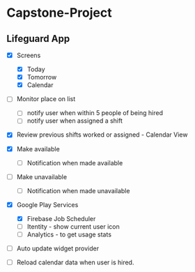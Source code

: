 # Capstone-Project
## Lifeguard App

- [x] Screens
  - [x] Today
  - [x] Tomorrow
  - [x] Calendar

- [ ] Monitor place on list
  - [ ] notify user when within 5 people of being hired
  - [ ] notify user when assigned a shift
- [x] Review previous shifts worked or assigned - Calendar View

- [x] Make available
  - [ ] Notification when made available
- [ ] Make unavailable
  - [ ] Notification when made unavailable

- [x] Google Play Services
  - [x] Firebase Job Scheduler
  - [ ] Itentity - show current user icon
  - [ ] Analytics - to get usage stats

- [ ] Auto update widget provider

- [ ] Reload calendar data when user is hired.
